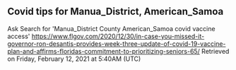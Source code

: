 ## Covid tips for Manua_District, American_Samoa

Ask Search for 'Manua_District County American_Samoa covid vaccine access'
https://www.flgov.com/2020/12/30/in-case-you-missed-it-governor-ron-desantis-provides-week-three-update-of-covid-19-vaccine-plan-and-affirms-floridas-commitment-to-prioritizing-seniors-65/
Retrieved on Friday, February 12, 2021 at 5:40AM (UTC)